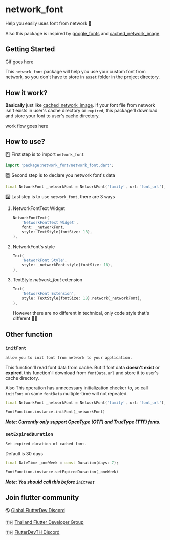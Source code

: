 # network_font

Help you easily uses font from network 💪

Also this package is inspired by [google_fonts](https://pub.dev/packages/google_fonts) and [cached_network_image](https://pub.dev/packages/cached_network_image)

## Getting Started

Gif goes here

This `network_font` package will help you use your custom font from network, so you don't have to store in `asset` folder in the project directory.

## How it work?

**Basically** just like [cached_network_image](https://pub.dev/packages/cached_network_image). If your font file from network isn't exists in user's cache directory or `expired`, this package'll download and store your font to user's cache directory.

work flow goes here

## How to use?

1️⃣ First step is to import `network_font`

```dart
import 'package:network_font/network_font.dart';
```

2️⃣ Second step is to declare you network font's data

```dart
final NetworkFont _networkFont = NetworkFont('family', url:'font_url');
```

3️⃣ Last step is to use `network_font`, there are 3 ways

1. NetworkFontText Widget

    ```dart
    NetworkFontText(
        'NetworkFontText Widget',
        font: _networkFont,
        style: TextStyle(fontSize: 18),
    ),
    ```

2. NetworkFont's style

    ```dart
    Text(
        'NetworkFont Style',
        style: _networkFont.style(fontSize: 18),
    ),
    ```

3. TextStyle *network_font* extension

    ```dart
    Text(
        'NetworkFont Extension',
        style: TextStyle(fontSize: 18).network(_networkFont),
    ),
    ```

    However there are no different in technical, only code style that's different 🏄‍♂️

## Other function

### `initFont`

<!-- markdownlint-disable code-block-style -->

    allow you to init font from network to your application.

<!-- markdownlint-restore -->

This function'll read font data from cache.
But If font data **doesn't exist** or **expired**, this function'll download from `fontData.url` and store it to user's cache directory.

Also This operation has unnecessary initialization checker to,
so call `initFont` on same `fontData` multiple-time will not repeated.

```dart
final NetworkFont _networkFont = NetworkFont('family', url:'font_url');

FontFunction.instance.initFont(_networkFont)
```

***Note: Currently only support OpenType (OTF) and TrueType (TTF) fonts.***

### `setExpiredDuration`

<!-- markdownlint-disable code-block-style -->

    Set expired duration of cached font.

<!-- markdownlint-restore -->

Default is 30 days

```dart
final DateTime _oneWeek = const Duration(days: 7);

FontFunction.instance.setExpiredDuration(_oneWeek)
```

***Note: You should call this before `initFont`***

## Join flutter community

🌎 [Global FlutterDev Discord](https://discord.gg/rflutterdev)

🇹🇭 [Thailand Flutter Developer Group](https://www.facebook.com/groups/1330912973657674)

🇹🇭 [FlutterDevTH Discord](https://discord.gg/bU9F9c7kG9)

